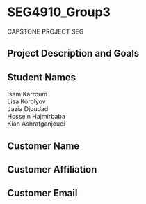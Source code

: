 # SEG4910_Group3
CAPSTONE PROJECT SEG

## Project Description and Goals

## Student Names
Isam Karroum \
Lisa Korolyov \
Jazia Djoudad \
Hossein Hajmirbaba \
Kian Ashrafganjouei

## Customer Name

## Customer Affiliation

## Customer Email
